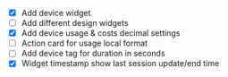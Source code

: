 - [x] Add device widget
- [ ] Add different design widgets
- [x] Add device usage & costs decimal settings
- [ ] Action card for usage local format
- [ ] Add device tag for duration in seconds
- [x] Widget timestamp show last session update/end time
